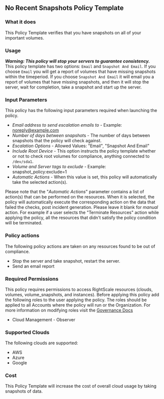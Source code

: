 ## No Recent Snapshots Policy Template

### What it does

This Policy Template verifies that you have snapshots on all of your important volumes.

### Usage

**_Warning: This policy will stop your servers to guarantee consistency._**
This policy template has two options: `Email` and `Snapshot And Email`. If you choose `Email` you will get a report of volumes that have missing snapshots within the timeperiod.
If you choose `Snapshot And Email` it will email you a report of volumes that have missing snapshots, and then it will stop the server, wait for completion, take a snapshot and
start up the server.

### Input Parameters

This policy has the following input parameters required when launching the policy.

- *Email address to send escalation emails to* - Example: noreply@example.com
- *Number of days between snapshot*s - The number of days between snapshots that the policy will check against.
- *Escalation Options* - Allowed Values: "Email", "Snapshot And Email"
- *Include Root Device* - This option instructs the policy template whether or not to check root volumes for compliance, anything connected to `/dev/sda1`.
- *Volume and Server tags to exclude* -  Example: snapshot_policy:exclude=1
- *Automatic Actions* - When this value is set, this policy will automatically take the selected action(s).

Please note that the "*Automatic Actions*" parameter contains a list of action(s) that can be performed on the resources. When it is selected, the policy will automatically execute the corresponding action on the data that failed the checks, post incident generation. Please leave it blank for *manual* action.
For example if a user selects the "Terminate Resources" action while applying the policy, all the resources that didn't satisfy the policy condition will be terminated.

### Policy actions

The following policy actions are taken on any resources found to be out of compliance.

- Stop the server and take snapshot, restart the server.
- Send an email report

### Required Permissions

This policy requires permissions to access RightScale resources (clouds, volumes, volume_snapshots, and instances).  Before applying this policy add the following roles to the user applying the policy.  The roles should be applied to all Accounts where the policy will run or the Organization. For more information on modifying roles visit the [Governance Docs](https://docs.rightscale.com/cm/ref/user_roles.html)

- Cloud Management - Observer

### Supported Clouds

The following clouds are supported:

- AWS
- Azure
- Google

### Cost

This Policy Template will increase the cost of overall cloud usage by taking snapshots of data.
